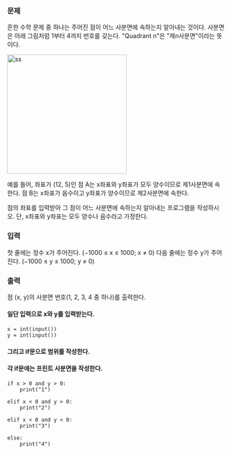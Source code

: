 ### 문제
흔한 수학 문제 중 하나는 주어진 점이 어느 사분면에 속하는지 알아내는 것이다. 사분면은 아래 그림처럼 1부터 4까지 번호를 갖는다. "Quadrant n"은 "제n사분면"이라는 뜻이다.


<img width="276" alt="ss" src="https://github.com/fightmeat/TIL/assets/139725409/2b2ab50a-3877-4337-b438-b4dffa5cefad">



예를 들어, 좌표가 (12, 5)인 점 A는 x좌표와 y좌표가 모두 양수이므로 제1사분면에 속한다. 점 B는 x좌표가 음수이고 y좌표가 양수이므로 제2사분면에 속한다.

점의 좌표를 입력받아 그 점이 어느 사분면에 속하는지 알아내는 프로그램을 작성하시오. 단, x좌표와 y좌표는 모두 양수나 음수라고 가정한다.

### 입력
첫 줄에는 정수 x가 주어진다. (−1000 ≤ x ≤ 1000; x ≠ 0) 다음 줄에는 정수 y가 주어진다. (−1000 ≤ y ≤ 1000; y ≠ 0)

### 출력
점 (x, y)의 사분면 번호(1, 2, 3, 4 중 하나)를 출력한다.

#### 일단 입력으로 x와 y를 입력받는다.

    x = int(input())
    y = int(input())

#### 그리고 if문으로 범위를 작성한다.

#### 각 if문에는 프린트 사분면을 작성한다.
        
    if x > 0 and y > 0:
        print("1")
        
    elif x < 0 and y > 0:
        print("2")
        
    elif x < 0 and y < 0:
        print("3")
        
    else:
        print("4")
